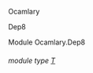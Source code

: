 Ocamlary

Dep8

Module Ocamlary.Dep8

<a id="module-type-T"></a>

###### module type [T](Ocamlary.Dep8.module-type-T.md)